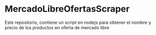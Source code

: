 # MercadoLibreOfertasScraper
Este repositorio, contiene un script en nodejs para obtener el nombre y precio de los productos en oferta de mercado libre
